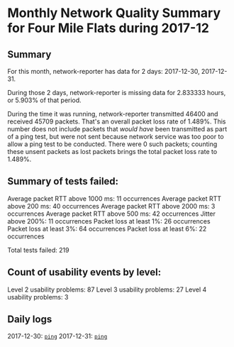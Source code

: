 # Monthly Network Quality Summary for Four Mile Flats during 2017-12

## Summary 

For this month, network-reporter has data for 2 days: 2017-12-30, 2017-12-31.
    
During those 2 days, network-reporter is missing data for 2.833333 hours, or 5.903% of that period.    

During the time it was running, network-reporter transmitted 46400 and received 45709 packets. That's an overall packet 
loss rate of 1.489%. This number does not include packets that *would have* been transmitted as part of a ping test, 
but were not sent because network service was too poor to allow a ping test to be conducted. There were 0 such 
packets; counting these unsent packets as lost packets brings the total packet loss rate to 1.489%.

## Summary of tests failed:

Average packet RTT above 1000 ms: 11 occurrences
Average packet RTT above 200 ms: 40 occurrences
Average packet RTT above 2000 ms: 3 occurrences
Average packet RTT above 500 ms: 42 occurrences
Jitter above 200%: 11 occurrences
Packet loss at least 1%: 26 occurrences
Packet loss at least 3%: 64 occurrences
Packet loss at least 6%: 22 occurrences

Total tests failed: 219


## Count of usability events by level:

Level 2 usability problems: 87
Level 3 usability problems: 27
Level 4 usability problems: 3



## Daily logs


2017-12-30: [<code>ping</code>](2017-12-30.md)
2017-12-31: [<code>ping</code>](2017-12-31.md)
